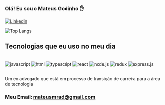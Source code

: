 
### Olá! Eu sou o Mateus Godinho ✋

[![Linkedin](https://img.shields.io/badge/LinkedIn-0077B5?style=for-the-badge&logo=linkedin&logoColor=white)](https://www.linkedin.com/in/mateus-mrad/)

![Top Langs](https://github-readme-stats.vercel.app/api/top-langs/?username=mateusMrad&layout=compact)

## Tecnologias que eu uso no meu dia
<div style="display: inline_block"><br/>
<img align="center" alt="javascript" src="https://img.shields.io/badge/JavaScript-F7DF1E?style=for-the-badge&logo=javascript&logoColor=black">
<img align="center" alt="html" src="https://img.shields.io/badge/HTML-239120?style=for-the-badge&logo=html5&logoColor=white">
<img align="center" alt="typescript" src="https://img.shields.io/badge/TypeScript-007ACC?style=for-the-badge&logo=typescript&logoColor=white">
<img align="center" alt="react" src="https://img.shields.io/badge/React-20232A?style=for-the-badge&logo=react&logoColor=61DAFB">
<img align="center" alt="node.js" src="https://img.shields.io/badge/Node.js-43853D?style=for-the-badge&logo=node.js&logoColor=white">
<img align="center" alt="redux" src="https://img.shields.io/badge/Redux-593D88?style=for-the-badge&logo=redux&logoColor=white">
<img align="center" alt="express.js" src="https://img.shields.io/badge/Express.js-404D59?style=for-the-badge">
</div><br/>

Um ex advogado que está em processo de transição de carreira para a área de tecnologia

### Meu Email: mateusmrad@gmail.com
